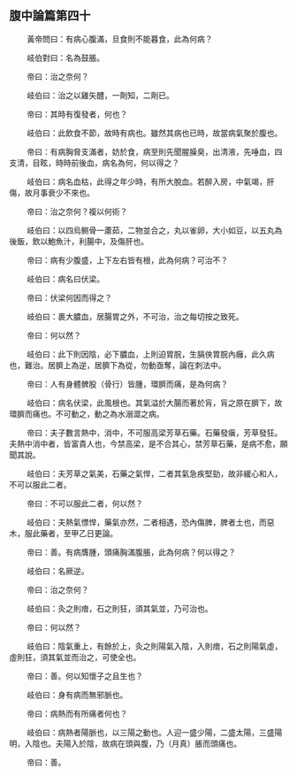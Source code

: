 ## 腹中論篇第四十

<p>&emsp;&emsp;
黃帝問曰：有病心腹滿，旦食則不能暮食，此為何病？
</p>
<p>&emsp;&emsp;
岐伯對曰：名為鼓脹。
</p>
<p>&emsp;&emsp;
帝曰：治之奈何？
</p>
<p>&emsp;&emsp;
岐伯曰：治之以雞矢醴，一劑知，二劑已。
</p>
<p>&emsp;&emsp;
帝曰：其時有復發者，何也？
</p>
<p>&emsp;&emsp;
岐伯曰：此飲食不節，故時有病也。雖然其病也已時，故當病氣聚於腹也。
</p>
<p>&emsp;&emsp;
帝曰：有病胸脅支滿者，妨於食，病至則先聞腥臊臭，出清液，先唾血，四支清，目眩，時時前後血，病名為何，何以得之？
</p>
<p>&emsp;&emsp;
岐伯曰：病名血枯，此得之年少時，有所大脫血。若醉入房，中氣竭，肝傷，故月事衰少不來也。
</p>
<p>&emsp;&emsp;
帝曰：治之奈何？複以何術？
</p>
<p>&emsp;&emsp;
岐伯曰：以四烏鲗骨一藘茹，二物並合之，丸以雀卵，大小如豆，以五丸為後飯，飲以鮑魚汁，利腸中，及傷肝也。
</p>
<p>&emsp;&emsp;
帝曰：病有少腹盛，上下左右皆有根，此為何病？可治不？
</p>
<p>&emsp;&emsp;
岐伯曰：病名曰伏梁。
</p>
<p>&emsp;&emsp;
帝曰：伏梁何因而得之？
</p>
<p>&emsp;&emsp;
岐伯曰：裹大膿血，居腸胃之外，不可治，治之每切按之致死。
</p>
<p>&emsp;&emsp;
帝曰：何以然？
</p>
<p>&emsp;&emsp;
岐伯曰：此下則因陰，必下膿血，上則迫胃脘，生膈俠胃脘內癰，此久病也，難治。居臍上為逆，居臍下為從，勿動亟奪，論在刺法中。
</p>
<p>&emsp;&emsp;
帝曰：人有身體髀股（骨行）皆腫，環臍而痛，是為何病？
</p>
<p>&emsp;&emsp;
岐伯曰：病名伏梁，此風根也。其氣溢於大腸而著於肓，肓之原在臍下，故環臍而痛也。不可動之，動之為水溺澀之病。
</p>
<p>&emsp;&emsp;
帝曰：夫子數言熱中，消中，不可服高梁芳草石藥。石藥發瘨，芳草發狂。夫熱中消中者，皆富貴人也，今禁高梁，是不合其心，禁芳草石藥，是病不愈，願聞其說。
</p>
<p>&emsp;&emsp;
岐伯曰：夫芳草之氣美，石藥之氣悍，二者其氣急疾堅勁，故非緩心和人，不可以服此二者。
</p>
<p>&emsp;&emsp;
帝曰：不可以服此二者，何以然？
</p>
<p>&emsp;&emsp;
岐伯曰：夫熱氣慓悍，藥氣亦然，二者相遇，恐內傷脾，脾者土也，而惡木，服此藥者，至甲乙日更論。
</p>
<p>&emsp;&emsp;
帝曰：善。有病膺腫，頭痛胸滿腹脹，此為何病？何以得之？
</p>
<p>&emsp;&emsp;
岐伯曰：名厥逆。
</p>
<p>&emsp;&emsp;
帝曰：治之奈何？
</p>
<p>&emsp;&emsp;
岐伯曰：灸之則瘖，石之則狂，須其氣並，乃可治也。
</p>
<p>&emsp;&emsp;
帝曰：何以然？
</p>
<p>&emsp;&emsp;
岐伯曰：陰氣重上，有餘於上，灸之則陽氣入陰，入則瘖，石之則陽氣虛，虛則狂，須其氣並而治之，可使全也。
</p>
<p>&emsp;&emsp;
帝曰：善。何以知懷子之且生也？
</p>
<p>&emsp;&emsp;
岐伯曰：身有病而無邪脈也。
</p>
<p>&emsp;&emsp;
帝曰：病熱而有所痛者何也？
</p>
<p>&emsp;&emsp;
岐伯曰：病熱者陽脈也，以三陽之動也。人迎一盛少陽，二盛太陽，三盛陽明，入陰也。夫陽入於陰，故病在頭與腹，乃（月真）脹而頭痛也。
</p>
<p>&emsp;&emsp;
帝曰：善。
</p>